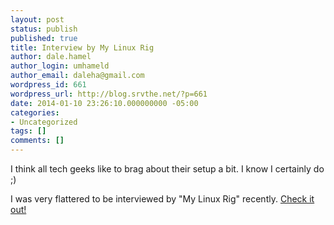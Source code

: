 ```yaml
---
layout: post
status: publish
published: true
title: Interview by My Linux Rig
author: dale.hamel
author_login: umhameld
author_email: daleha@gmail.com
wordpress_id: 661
wordpress_url: http://blog.srvthe.net/?p=661
date: 2014-01-10 23:26:10.000000000 -05:00
categories:
- Uncategorized
tags: []
comments: []
---
```

I think all tech geeks like to brag about their setup a bit. I know I certainly do ;)

I was very flattered to be interviewed by "My Linux Rig" recently. <a href="http://www.mylinuxrig.com/post/64783739173/the-linux-setup-dale-hamel-operations-developer" target="_blank">Check it out!</a>
